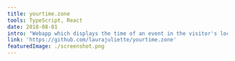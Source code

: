 ```yaml
---
title: yourtime.zone
tools: TypeScript, React
date: 2018-08-01
intro: "Webapp which displays the time of an event in the visitor's local time."
link: 'https://github.com/laurajuliette/yourtime.zone'
featuredImage: ./screenshot.png
---
```

